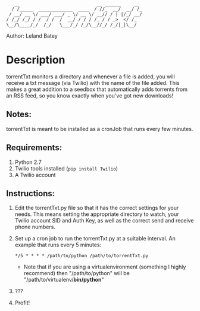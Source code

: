 	   __                             __ ______     __ 
	  / /_____  _____________  ____  / //_  __/  __/ /_
	 / __/ __ \/ ___/ ___/ _ \/ __ \/ __// / | |/_/ __/
	/ /_/ /_/ / /  / /  /  __/ / / / /_ / / _>  </ /_  
	\__/\____/_/  /_/   \___/_/ /_/\__//_/ /_/|_|\__/  
	                                                   
Author: Leland Batey

Description
===========
torrentTxt monitors a directory and whenever a file is added, you will receive a txt message (via Twilio) with the name of the file added. This makes a great addition to a seedbox that automatically adds torrents from an RSS feed, so you know exactly when you've got new downloads!

Notes:
------
torrentTxt is meant to be installed as a cronJob that runs every few minutes.

Requirements:
-------------
1. Python 2.7
2. Twilio tools installed (`pip install Twilio`)
3. A Twilio account

Instructions:
-------------
1. Edit the torrentTxt.py file so that it has the correct settings for your needs. This means setting the appropriate directory to watch, your Twilio account SID and Auth Key, as well as the correct send and receive phone numbers.
2. Set up a cron job to run the torrentTxt.py at a suitable interval. An example that runs every 5 minutes:
		
	`*/5 * * * * /path/to/python /path/to/torrentTxt.py`
	- Note that if you are using a virtualenvironment (something I highly recommend) then "/path/to/python" will be "/path/to/virtualenv/**bin/python**"
3. ???
4. Profit!
